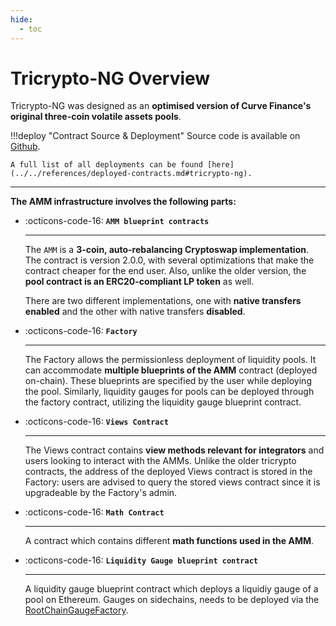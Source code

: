 ```yaml
---
hide:
  - toc
---
```


<h1>Tricrypto-NG Overview</h1>


Tricrypto-NG was designed as an **optimised version of Curve Finance's original three-coin volatile assets pools**. 


!!!deploy "Contract Source & Deployment"
    Source code is available on [Github](https://github.com/curvefi/tricrypto-ng). 
    
    A full list of all deployments can be found [here](../../references/deployed-contracts.md#tricrypto-ng).


---


**The AMM infrastructure involves the following parts:**

<div class="grid cards" markdown>

-   :octicons-code-16: **`AMM blueprint contracts`** 

    ---

    The `AMM` is a **3-coin, auto-rebalancing Cryptoswap implementation**. The contract is version 2.0.0, with several optimizations that make the contract cheaper for the end user.
    Also, unlike the older version, the **pool contract is an ERC20-compliant LP token** as well. 
    
    There are two different implementations, one with **native transfers enabled** and the other with native transfers **disabled**.

-   :octicons-code-16: **`Factory`**

    ---

    The Factory allows the permissionless deployment of liquidity pools. It can accommodate **multiple blueprints of the AMM** contract (deployed on-chain). These blueprints are specified by the user while deploying the pool. Similarly, liquidity gauges for pools can be deployed through the factory contract, utilizing the liquidity gauge blueprint contract.

-   :octicons-code-16: **`Views Contract`**

    ---

    The Views contract contains **view methods relevant for integrators** and users looking to interact with the AMMs. Unlike the older tricrypto contracts, the address of the deployed Views contract is stored in the Factory: users are advised to query the stored views contract since it is upgradeable by the Factory's admin.

-   :octicons-code-16: **`Math Contract`**

    ---

    A contract which contains different **math functions used in the AMM**.

-   :octicons-code-16: **`Liquidity Gauge blueprint contract`**

    ---

    A liquidity gauge blueprint contract which deploys a liquidiy gauge of a pool on Ethereum. Gauges on sidechains, needs to be deployed via the [RootChainGaugeFactory](./../../curve_dao/liquidity-gauge-and-minting-crv/evm-sidechains/RootChainGaugeFactory.md). 

</div>